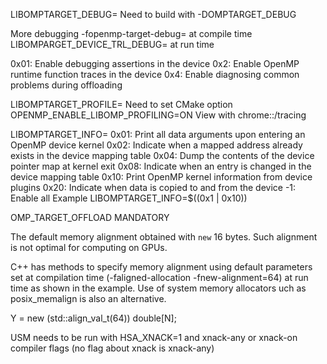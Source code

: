 
LIBOMPTARGET_DEBUG=<Num>
   Need to build with -DOMPTARGET_DEBUG

More debugging
   -fopenmp-target-debug=<N> at compile time
   LIBOMPARGET_DEVICE_TRL_DEBUG=<N> at run time

   0x01: Enable debugging assertions in the device
   0x2: Enable OpenMP runtime function traces in the device
   0x4: Enable diagnosing common problems during offloading 

LIBOMPTARGET_PROFILE=<Filename>
   Need to set CMake option OPENMP_ENABLE_LIBOMP_PROFILING=ON
   View with chrome::/tracing

LIBOMPTARGET_INFO=<Num>
   0x01: Print all data arguments upon entering an OpenMP device kernel
   0x02: Indicate when a mapped address already exists in the device mapping table
   0x04: Dump the contents of the device pointer map at kernel exit
   0x08: Indicate when an entry is changed in the device mapping table
   0x10: Print OpenMP kernel information from device plugins
   0x20: Indicate when data is copied to and from the device
   -1: Enable all
   Example LIBOMPTARGET_INFO=$((0x1 | 0x10)) 

OMP_TARGET_OFFLOAD MANDATORY

The default memory alignment obtained with `new` 16 bytes. Such alignment is not optimal 
for computing on GPUs. 

C++ has methods to specify memory alignment using default parameters set at 
compilation time (-faligned-allocation -fnew-alignment=64) at run time as shown 
in the example. Use of system memory allocators uch as posix_memalign is also an 
alternative.

Y =  new (std::align_val_t(64)) double[N];

USM needs to be run with HSA_XNACK=1 and xnack-any or xnack-on compiler flags (no flag about xnack is xnack-any)

